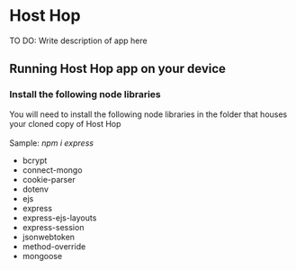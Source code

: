 # Host Hop
TO DO: Write description of app here

## Running Host Hop app on your device
### Install the following node libraries
You will need to install the following node libraries in the folder that houses your cloned copy of Host Hop\
\
Sample: _npm i express_ 
<ul>
    <li>bcrypt</li>
    <li>connect-mongo</li>
    <li>cookie-parser</li>
    <li>dotenv</li>
    <li>ejs</li>
    <li>express</li>
    <li>express-ejs-layouts</li>
    <li>express-session</li>
    <li>jsonwebtoken</li>
    <li>method-override</li>
    <li>mongoose</li>
<ul>
